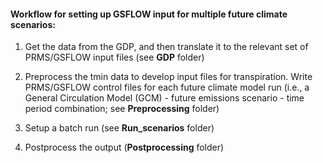
  
    
    
#### Workflow for setting up GSFLOW input for multiple future climate scenarios:  

1. Get the data from the GDP, and then translate it to the relevant set of PRMS/GSFLOW input files (see **GDP** folder)

2. Preprocess the tmin data to develop input files for transpiration. Write PRMS/GSFLOW control files for each future climate model run (i.e., a General Circulation Model (GCM) - future emissions scenario - time period combination; see **Preprocessing** folder)

4. Setup a batch run (see **Run_scenarios** folder)
5. Postprocess the output (**Postprocessing** folder)

